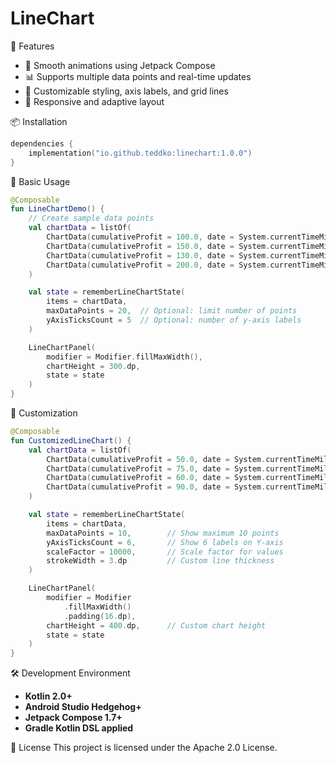 # LineChart

🚀 Features
* 🎯 Smooth animations using Jetpack Compose
* 📊 Supports multiple data points and real-time updates
* 🎨 Customizable styling, axis labels, and grid lines
* 📱 Responsive and adaptive layout

📦 Installation

```kotlin
dependencies {
    implementation("io.github.teddko:linechart:1.0.0")
}
```

📖 Basic Usage

```kotlin
@Composable
fun LineChartDemo() {
    // Create sample data points
    val chartData = listOf(
        ChartData(cumulativeProfit = 100.0, date = System.currentTimeMillis()),
        ChartData(cumulativeProfit = 150.0, date = System.currentTimeMillis() + 86400000),
        ChartData(cumulativeProfit = 130.0, date = System.currentTimeMillis() + 172800000),
        ChartData(cumulativeProfit = 200.0, date = System.currentTimeMillis() + 259200000)
    )

    val state = rememberLineChartState(
        items = chartData,
        maxDataPoints = 20,  // Optional: limit number of points
        yAxisTicksCount = 5  // Optional: number of y-axis labels
    )

    LineChartPanel(
        modifier = Modifier.fillMaxWidth(),
        chartHeight = 300.dp,
        state = state
    )
}
```

🎨 Customization

```kotlin
@Composable
fun CustomizedLineChart() {
    val chartData = listOf(
        ChartData(cumulativeProfit = 50.0, date = System.currentTimeMillis()),
        ChartData(cumulativeProfit = 75.0, date = System.currentTimeMillis() + 86400000),
        ChartData(cumulativeProfit = 60.0, date = System.currentTimeMillis() + 172800000),
        ChartData(cumulativeProfit = 90.0, date = System.currentTimeMillis() + 259200000)
    )

    val state = rememberLineChartState(
        items = chartData,
        maxDataPoints = 10,        // Show maximum 10 points
        yAxisTicksCount = 6,       // Show 6 labels on Y-axis
        scaleFactor = 10000,       // Scale factor for values
        strokeWidth = 3.dp         // Custom line thickness
    )

    LineChartPanel(
        modifier = Modifier
            .fillMaxWidth()
            .padding(16.dp),
        chartHeight = 400.dp,      // Custom chart height
        state = state
    )
}
```

🛠️ Development Environment
* **Kotlin 2.0+**
* **Android Studio Hedgehog+**
* **Jetpack Compose 1.7+**
* **Gradle Kotlin DSL applied**

📝 License
This project is licensed under the Apache 2.0 License.